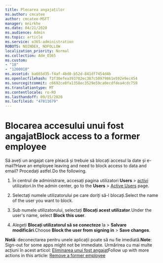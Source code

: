 ```yaml
---
title: Plecarea angajaților
ms.author: cmcatee
author: cmcatee-MSFT
manager: mnirkhe
ms.date: 04/21/2020
ms.audience: Admin
ms.topic: article
ms.service: o365-administration
ROBOTS: NOINDEX, NOFOLLOW
localization_priority: Normal
ms.collection: Adm_O365
ms.custom:
- "18"
- "1200010"
ms.assetid: ba665d35-f4af-4bd0-b52d-841df7454d4b
ms.openlocfilehash: f3f30efea393702ec387c50979861e592e9ec454
ms.sourcegitcommit: c6692ce0fa1358ec3529e59ca0ecdfdea4cdc759
ms.translationtype: MT
ms.contentlocale: ro-RO
ms.lasthandoff: 09/15/2020
ms.locfileid: "47811679"
---
```

# <a name="block-access-to-a-former-employee"></a><span data-ttu-id="59650-102">Blocarea accesului unui fost angajat</span><span class="sxs-lookup"><span data-stu-id="59650-102">Block access to a former employee</span></span>

<span data-ttu-id="59650-103">Să aveți un angajat care pleacă și trebuie să blocați accesul la date și e-mail?</span><span class="sxs-lookup"><span data-stu-id="59650-103">Have an employee leaving and need to block access to data and email?</span></span> <span data-ttu-id="59650-104">Procedați astfel.</span><span class="sxs-lookup"><span data-stu-id="59650-104">Do the following.</span></span>
  
1. <span data-ttu-id="59650-105">În centrul de administrare, accesați pagina utilizatori **Users** \> [activi](https://go.microsoft.com/fwlink/p/?linkid=834822) utilizatori.</span><span class="sxs-lookup"><span data-stu-id="59650-105">In the admin center, go to the **Users** \> [Active Users](https://go.microsoft.com/fwlink/p/?linkid=834822) page.</span></span>

2. <span data-ttu-id="59650-106">Selectați numele utilizatorului pe care doriți să-l blocați.</span><span class="sxs-lookup"><span data-stu-id="59650-106">Select the name of the user you want to block.</span></span>

3. <span data-ttu-id="59650-107">Sub numele utilizatorului, selectați **Blocați acest utilizator**.</span><span class="sxs-lookup"><span data-stu-id="59650-107">Under the user's name, select **Block this user**.</span></span>

4. <span data-ttu-id="59650-108">Alegeți **Blocați utilizatorul să se conecteze** la \> **Salvare modificări**.</span><span class="sxs-lookup"><span data-stu-id="59650-108">Choose **Block the user from signing in** \> **Save changes**.</span></span>

<span data-ttu-id="59650-109">**Notă**: deconectarea pentru unele aplicații poate să nu fie imediată.</span><span class="sxs-lookup"><span data-stu-id="59650-109">**Note**: Sign-out for some apps might not be immediate.</span></span> <span data-ttu-id="59650-110">Urmărirea cu mai multe acțiuni în acest articol: [Eliminarea unui fost angajat](https://docs.microsoft.com/microsoft-365/admin/add-users/remove-former-employee)</span><span class="sxs-lookup"><span data-stu-id="59650-110">Follow up with more actions in this article: [Remove a former employee](https://docs.microsoft.com/microsoft-365/admin/add-users/remove-former-employee)</span></span>